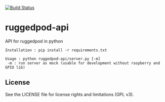 [![Build Status](https://api.travis-ci.org/RuggedPOD/ruggedpod-api.png?branch=master)](https://travis-ci.org/RuggedPOD/ruggedpod-api)

# ruggedpod-api
API for ruggedpod in python

```
Installation : pip install -r requirements.txt
```
```
Usage : python ruggedpod-api/server.py [-m]
 -m : run server as mock (usable for development without raspberry and GPIO lib)
```

## License

See the LICENSE file for license rights and limitations (GPL v3).
